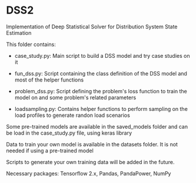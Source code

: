 # DSS2
Implementation of Deep Statistical Solver for Distribution System State Estimation

This folder contains:

- case_study.py: Main script to build a DSS model and try case studies on it

- fun_dss.py: Script containing the class definition of the DSS model and most of the helper functions

- problem_dss.py: Script defining the problem's loss function to train the model on and some problem's related parameters

- loadsampling.py: Contains helper functions to perform sampling on the load profiles to generate randon load scenarios

Some pre-trained models are available in the saved_models folder and can be load in the case_study.py file, using keras library

Data to train your own model is available in the datasets folder. It is not needed if using a pre-trained model

Scripts to generate your own training data will be added in the future.


Necessary packages: Tensorflow 2.x, Pandas, PandaPower, NumPy
